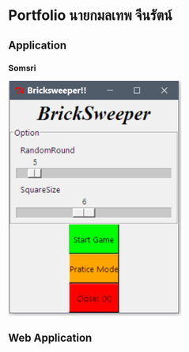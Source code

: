 # Portfolio นายกมลเทพ จีนรัตน์

## Application

### Somsri
<img src="https://raw.githubusercontent.com/fasterac/My-Profile/master/BrickSweeper/01.png" alt="search page" width="350"/>


## Web Application